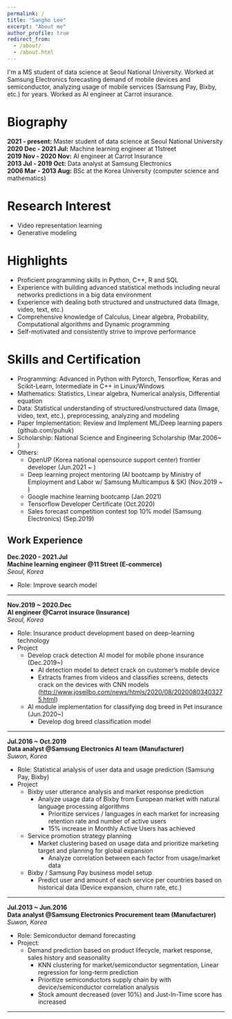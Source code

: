 ```yaml
---
permalink: /
title: "Sangho Lee"
excerpt: "About me"
author_profile: true
redirect_from: 
  - /about/
  - /about.html
---
```


I'm a MS student of data science at Seoul National University. Worked at Samsung Electronics forecasting demand of mobile devices and semiconductor, analyzing usage of mobile services (Samsung Pay, Bixby, etc.) for years. Worked as AI engineer at Carrot insurance.
  
  
Biography
======
__2021 - present:__ Master student of data science at Seoul National University  
__2020 Dec - 2021 Jul:__ Machine learning engineer at 11street  
__2019 Nov - 2020 Nov:__ AI engineer at Carrot Insurance  
__2013 Jul - 2019 Oct:__ Data analyst at Samsung Electronics  
__2006 Mar - 2013 Aug:__ BSc at the Korea University (computer science and mathematics)  
  
  
Research Interest
======
- Video representation learning  
- Generative modeling  
  
  
Highlights
======
- Proficient programming skills in Python, C++, R and SQL  
- Experience with building advanced statistical methods including neural networks predictions in a big data environment  
- Experience with dealing both structured and unstructured data (Image, video, text, etc.)  
- Comprehensive knowledge of Calculus, Linear algebra, Probability, Computational algorithms and Dynamic programming  
- Self-motivated and consistently strive to improve performance  
  
  
Skills and Certification
======
* Programming: Advanced in Python with Pytorch, Tensorflow, Keras and Scikit-Learn, Intermediate in C++ in Linux/Windows  
* Mathematics: Statistics, Linear algebra, Numerical analysis, Differential equation
* Data: Statistical understanding of structured/unstructured data (Image, video, text, etc.), preprocessing, analyzing and modeling  
* Paper Implementation: Review and Implement ML/Deep learning papers (github.com/puhuk)  
* Scholarship: National Science and Engineering Scholarship (Mar.2006~ )  
* Others:  
  * OpenUP (Korea national opensource support center) frontier developer (Jun.2021 ~ ) 
  * Deep learning project mentoring (AI bootcamp by Ministry of Employment and Labor w/ Samsung Multicampus & SK) (Nov.2019 ~ )
  * Google machine learning bootcamp (Jan.2021)
  * Tensorflow Developer Certificate (Oct.2020)
  * Sales forecast competition contest top 10% model (Samsung Electronics) (Sep.2019)
  
  
Work Experience
------


__Dec.2020 - 2021.Jul__  
__Machine learning engineer @11 Street (E-commerce)__   
_Seoul, Korea_  
- Role: Improve search model    

------  
  
__Nov.2019 ~ 2020.Dec__  
__AI engineer @Carrot insurace (Insurance)__   
_Seoul, Korea_  
- Role: Insurance product development based on deep-learning technology
- Project
  - Develop crack detection AI model for mobile phone insurance (Dec.2019~)
    - AI detection model to detect crack on customer’s mobile device 
    - Extracts frames from videos and classifies screens, detects crack on the devices with CNN models  
      (http://www.joseilbo.com/news/htmls/2020/08/20200803403275.html)  
  - AI module implementation for classifying dog breed in Pet insurance (Jun.2020~)  
    - Develop dog breed classification model 

------  

__Jul.2016 ~ Oct.2019__  
__Data analyst @Samsung Electronics AI team (Manufacturer)__   
_Suwon, Korea_  
- Role: Statistical analysis of user data and usage prediction (Samsung Pay, Bixby)
- Project
  - Bixby user utterance analysis and market response prediction
    - Analyze usage data of Bixby from European market with natural language processing algorithms
 	  - Prioritize services / languages in each market for increasing retention rate and number of active users
 	  - 15% increase in Monthly Active Users has achieved
  - Service promotion strategy planning
    - Market clustering based on usage data and prioritize marketing target and planning for global expansion
 	  - Analyze correlation between each factor from usage/market data
  - Bixby / Samsung Pay business model setup
    - Predict user and amount of each service per countries based on historical data (Device expansion, churn rate, etc.)

------  

__Jul.2013 ~ Jun.2016__  
__Data analyst @Samsung Electronics Procurement team (Manufacturer)__   
_Suwon, Korea_  
- Role: Semiconductor demand forecasting
- Project:
  - Demand prediction based on product lifecycle, market response, sales history and seasonality
    - KNN clustering for market/semiconductor segmentation, Linear regression for long-term prediction
    - Prioritize semiconductors supply chain by with device/semiconductor correlation analysis
    - Stock amount decreased (over 10%) and Just-In-Time score has increased

------  
